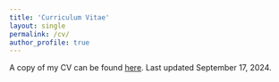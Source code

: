 ```yaml
---
title: 'Curriculum Vitae'
layout: single
permalink: /cv/
author_profile: true
---
```


A copy of my CV can be found [here](https://noahsailer.github.io/assets/images/nsailer_cv.pdf). Last updated September 17, 2024.
